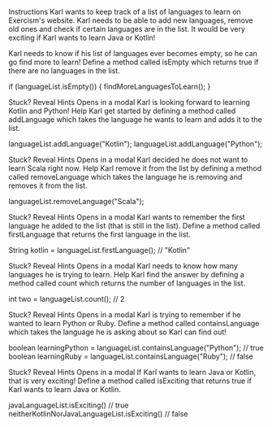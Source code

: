 Instructions
Karl wants to keep track of a list of languages to learn on Exercism's website. Karl needs to be able to add new languages, remove old ones and check if certain languages are in the list. It would be very exciting if Karl wants to learn Java or Kotlin!

Karl needs to know if his list of languages ever becomes empty, so he can go find more to learn! Define a method called isEmpty which returns true if there are no languages in the list.

if (languageList.isEmpty()) {
    findMoreLanguagesToLearn();
}

Stuck? Reveal Hints
Opens in a modal
Karl is looking forward to learning Kotlin and Python! Help Karl get started by defining a method called addLanguage which takes the language he wants to learn and adds it to the list.

languageList.addLanguage("Kotlin");
languageList.addLanguage("Python");

Stuck? Reveal Hints
Opens in a modal
Karl decided he does not want to learn Scala right now. Help Karl remove it from the list by defining a method called removeLanguage which takes the language he is removing and removes it from the list.

languageList.removeLanguage("Scala");

Stuck? Reveal Hints
Opens in a modal
Karl wants to remember the first language he added to the list (that is still in the list). Define a method called firstLanguage that returns the first language in the list.

String kotlin = languageList.firstLanguage(); // "Kotlin"

Stuck? Reveal Hints
Opens in a modal
Karl needs to know how many languages he is trying to learn. Help Karl find the answer by defining a method called count which returns the number of languages in the list.

int two = languageList.count(); // 2

Stuck? Reveal Hints
Opens in a modal
Karl is trying to remember if he wanted to learn Python or Ruby. Define a method called containsLanguage which takes the language he is asking about so Karl can find out!

boolean learningPython = languageList.containsLanguage("Python"); // true
boolean learningRuby = languageList.containsLanguage("Ruby"); // false

Stuck? Reveal Hints
Opens in a modal
If Karl wants to learn Java or Kotlin, that is very exciting! Define a method called isExciting that returns true if Karl wants to learn Java or Kotlin.

javaLanguageList.isExciting() // true
neitherKotlinNorJavaLanguageList.isExciting() // false